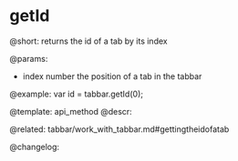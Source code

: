 getId
=============

@short: returns the id of a tab by its index


@params:
- index 		number 		the position of a tab in the tabbar



@example:
var id = tabbar.getId(0);


@template: api_method
@descr:


@related: tabbar/work_with_tabbar.md#gettingtheidofatab


@changelog:


